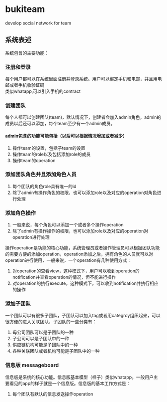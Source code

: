 # bukiteam
develop social network for team
## 系统表述
系统包含的主要功能：
### 注册和登录
每个用户都可以在系统里面注册并登录系统。用户可以绑定手机和电邮，并且用电邮或者手机收验证码<br />
类似whatapp,可以引入手机的contract
### 创建团队
每个人都可以创建团队(team)，默认情况下，创建者会加入admin角色，admin的成员以后还可以添加，每个team至少有一个admin成员。
#### admin包含的功能可能包括（以后可以根据情况增加或者减少）
<ol>
  <li>操作team的设置，包括子team的设置</li>
  <li>操作team的role以及包括添加role的成员</li>
  <li>操作team的operation</li>
</ol>

### 添加团队角色并且添加角色人员
<ol>
  <li>每个团队的角色role具有唯一的id</li>
  <li>除了admin有操作角色的权限，也可以添加role以及对应的operation对角色进行处理</li>
</ol>

### 添加角色操作
<ol>
  <li>一般来说，每个角色可以添加一个或者多个操作operation</li>
  <li>除了admin有操作操作的权限，也可以添加role以及对应的operation对operation进行处理</li>
</ol>

操作operation是功能的核心功能，系统管理员或者操作管理员可以根据团队功能的需要方便的添加operation，operation添加之后，拥有角色的人员就可以对operation进行使用，一般来说，一个operation有几种使用方式：
<ol>
  <li>对operation的查看view，这种模式下，用户可以收到operation的notification并查看operation的情况，但不能进行操作</li>
  <li>对operation的执行execute，这种模式下，可以收到notification并执行相应的操作</li>
</ol>


### 添加子团队
一个团队可以有很多子团队，子团队可以加入tag或者用categroy组织起来，可以很方便的进入关联团队，子团队的一些分类有：
<ol>
  <li>母公司团队可以是子团队的一种</li>
  <li>子公司可以是子团队中的一种</li>
  <li>供应链机构可能是子团队中的一种</li>
  <li>各种关联团队或者机构可能是子团队中的一种</li>
</ol>

### 信息版 messageboard
信息版是系统的核心功能。信息版基本模型（样子）类似whatapp。一般用户主要看见的app的样子就是一个信息版。信息版的基本工作方式是：
<ol>
  <li>每个团队有默认的信息发送操作operation</li>
</ol>

